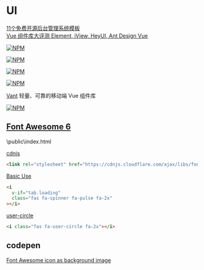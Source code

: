 # UI

[11个免费开源后台管理系统模板](https://cloud.tencent.com/developer/article/1637897)  
[Vue 组件库大评测 Element, iView, HeyUI, Ant Design Vue](https://juejin.im/post/6844903913553035272)  

[![NPM](https://nodei.co/npm/sass-loader.png?downloads=true&stars=true)](https://nodei.co/npm/sass-loader/)

[![NPM](https://nodei.co/npm/semantic-ui.png?downloads=true&stars=true)](https://nodei.co/npm/semantic-ui/)

[![NPM](https://nodei.co/npm/vant.png?downloads=true&stars=true)](https://nodei.co/npm/vant/)

[![NPM](https://nodei.co/npm/postcss-pxtorem.png?downloads=true&stars=true)](https://nodei.co/npm/postcss-pxtorem/)

[Vant](https://youzan.github.io/vant/#/zh-CN/) 轻量、可靠的移动端 Vue 组件库

[![NPM](https://nodei.co/npm/vue-backtotop.png?downloads=true&stars=true)](https://nodei.co/npm/vue-backtotop/)


## [Font Awesome 6](https://fontawesome.com/)

\public\index.html

[cdnjs](https://cdnjs.com/libraries/font-awesome)

```html
<link rel="stylesheet" href="https://cdnjs.cloudflare.com/ajax/libs/font-awesome/5.12.0-2/css/all.min.css">
```

[Basic Use](https://fontawesome.com/how-to-use/on-the-web/referencing-icons/basic-use)

```html
<i
  v-if="tab.loading"
  class="fas fa-spinner fa-pulse fa-2x"
></i>
```

[user-circle](https://fontawesome.com/icons/user-circle?style=solid)

```html
<i class="fas fa-user-circle fa-2x"></i>
```

## codepen

[Font Awesome icon as background image](https://codepen.io/astrotim/details/IjJzL)
